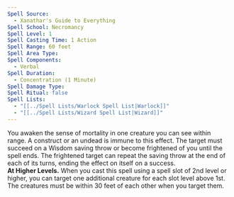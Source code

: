 ```yaml
---
Spell Source:
  - Xanathar's Guide to Everything
Spell School: Necromancy
Spell Level: 1
Spell Casting Time: 1 Action
Spell Range: 60 feet
Spell Area Type: 
Spell Components:
  - Verbal
Spell Duration:
  - Concentration (1 Minute)
Spell Damage Type: 
Spell Ritual: false
Spell Lists:
  - "[[../Spell Lists/Warlock Spell List|Warlock]]"
  - "[[../Spell Lists/Wizard Spell List|Wizard]]"
---
```


You awaken the sense of mortality in one creature you can see within range. A construct or an undead is immune to this effect. The target must succeed on a  Wisdom saving throw or become frightened of you until the spell ends. The frightened target can repeat the saving throw at the end of each of its turns, ending the effect on itself on a success.  
**At Higher Levels.** When you cast this spell using a spell slot of 2nd level or higher, you can target one additional creature for each slot level above 1st. The creatures must be within 30 feet of each other when you target them.
